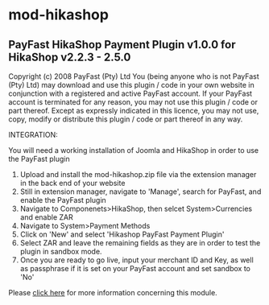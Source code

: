 # mod-hikashop

PayFast HikaShop Payment Plugin v1.0.0 for HikaShop v2.2.3 - 2.5.0
------------------------------------------------------------------
Copyright (c) 2008 PayFast (Pty) Ltd
You (being anyone who is not PayFast (Pty) Ltd) may download and use this plugin / code in your own website in conjunction with a registered and active PayFast account. If your PayFast account is terminated for any reason, you may not use this plugin / code or part thereof.
Except as expressly indicated in this licence, you may not use, copy, modify or distribute this plugin / code or part thereof in any way.

INTEGRATION:

You will need a working installation of Joomla and HikaShop in order to use the PayFast plugin

1. Upload and install the mod-hikashop.zip file via the extension manager in the back end of your website
2. Still in extension manager, navigate to 'Manage', search for PayFast, and enable the PayFast plugin
3. Navigate to Componenets>HikaShop, then selcet System>Currencies and enable ZAR
3. Navigate to System>Payment Methods
4. Click on 'New' and select 'Hikashop PayFast Payment Plugin'
5. Select ZAR and leave the remaining fields as they are in order to test the plugin in sandbox mode.
6. Once you are ready to go live, input your merchant ID and Key, as well as passphrase if it is set on your PayFast account and set sandbox to 'No'

Please [click here](https://payfast.io/integration/shopping-carts/hikashop/) for more information concerning this module.
